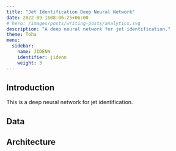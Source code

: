 ```yaml
---
title: "Jet Identification Deep Neural Network"
date: 2022-09-1608:06:25+06:00
# hero: /images/posts/writing-posts/analytics.svg
description: "A deep neural network for jet identification."
theme: Toha
menu:
  sidebar:
    name: JIDENN
    identifier: jidenn
    weight: 3
---
```


## Introduction
This is a deep neural network for jet identification. 

## Data

## Architecture
